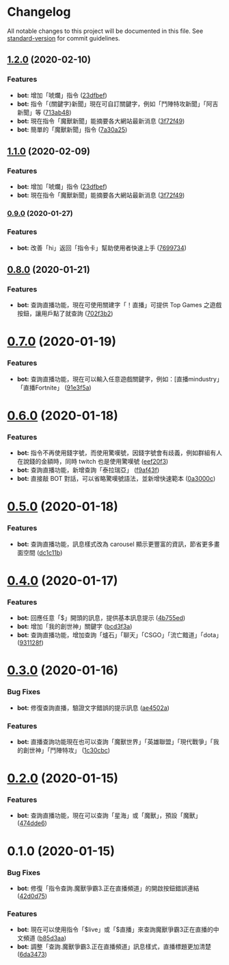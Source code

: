 # Changelog

All notable changes to this project will be documented in this file. See [standard-version](https://github.com/conventional-changelog/standard-version) for commit guidelines.

## [1.2.0](https://github.com/hilezi/life/compare/v0.9.0...v1.2.0) (2020-02-10)


### Features

* **bot:** 增加「唬爛」指令 ([23dfbef](https://github.com/hilezi/life/commit/23dfbef8edd1e6054bfb46644dcba66d86c1f105))
* **bot:** 指令「{關鍵字}新聞」現在可自訂關鍵字，例如「鬥陣特攻新聞」「阿吉新聞」等 ([713ab48](https://github.com/hilezi/life/commit/713ab48d5ff81b8676c4081dfb9058dceda396ea))
* **bot:** 現在指令「魔獸新聞」能摘要各大網站最新消息 ([3f72f49](https://github.com/hilezi/life/commit/3f72f4923da76466238f030dc8aca1aa3f3566cd))
* **bot:** 簡單的「魔獸新聞」指令 ([7a30a25](https://github.com/hilezi/life/commit/7a30a255b11c20c4910e633b79cddb3ce5d3f7cd))

## [1.1.0](https://github.com/hilezi/life/compare/v0.9.0...v1.1.0) (2020-02-09)


### Features

* **bot:** 增加「唬爛」指令 ([23dfbef](https://github.com/hilezi/life/commit/23dfbef8edd1e6054bfb46644dcba66d86c1f105))
* **bot:** 現在指令「魔獸新聞」能摘要各大網站最新消息 ([3f72f49](https://github.com/hilezi/life/commit/3f72f4923da76466238f030dc8aca1aa3f3566cd))

### [0.9.0](https://github.com/hilezi/life/compare/v0.8.0...v0.9.0) (2020-01-27)


### Features

* **bot:** 改善「hi」返回「指令卡」幫助使用者快速上手 ([7699734](https://github.com/hilezi/life/commit/769973461ddd152598b6df32dabe65c7546b1414))

## [0.8.0](https://github.com/hilezi/life/compare/v0.7.0...v0.8.0) (2020-01-21)


### Features

* **bot:** 查詢直播功能，現在可使用關建字「！直播」可提供 Top Games 之遊戲按鈕，讓用戶點了就查詢 ([702f3b2](https://github.com/hilezi/life/commit/702f3b23ccce67c47ab226e8c6e5344b53dfe727))

# [0.7.0](https://github.com/hilezi/life/compare/v0.6.0...v0.7.0) (2020-01-19)


### Features

* **bot:** 查詢直播功能，現在可以輸入任意遊戲關鍵字，例如：[直播mindustry」「直播Fortnite」 ([91e3f5a](https://github.com/hilezi/life/commit/91e3f5a244bd953dee371d7a4908f8230a0c8508))



# [0.6.0](https://github.com/hilezi/life/compare/v0.5.0...v0.6.0) (2020-01-18)


### Features

* **bot:** 指令不再使用錢字號，而使用驚嘆號，因錢字號會有歧義，例如群組有人在說錢的金額時，同時 twitch 也是使用驚嘆號 ([eef20f3](https://github.com/hilezi/life/commit/eef20f3d00a80a20fb72e3503c229f55ea0edebe))
* **bot:** 查詢直播功能，新增查詢「泰拉瑞亞」 ([f9af43f](https://github.com/hilezi/life/commit/f9af43fab5065ba3e6167b204f64edc1af9268a4))
* **bot:** 直接敲 BOT 對話，可以省略驚嘆號語法，並新增快速範本 ([0a3000c](https://github.com/hilezi/life/commit/0a3000c7c852bf3ecc2f70cc4f8bb28da258282e))



# [0.5.0](https://github.com/hilezi/life/compare/v0.4.0...v0.5.0) (2020-01-18)


### Features

* **bot:** 查詢直播功能，訊息樣式改為 carousel 顯示更豐富的資訊，節省更多畫面空間 ([dc1c11b](https://github.com/hilezi/life/commit/dc1c11bb1f2e400e19549ff8a7d41175411eec2e))



# [0.4.0](https://github.com/hilezi/life/compare/v0.3.0...v0.4.0) (2020-01-17)


### Features

* **bot:** 回應任意「\$」開頭的訊息，提供基本訊息提示 ([4b755ed](https://github.com/hilezi/life/commit/4b755ed04bcb50d538964f50fb63226a1986e0eb))
* **bot:** 增加「我的創世神」關鍵字 ([bcd3f3a](https://github.com/hilezi/life/commit/bcd3f3ab0be256895bfbcd675ffea336c36094eb))
* **bot:** 查詢直播功能，增加查詢「爐石」「聊天」「CSGO」「流亡黯道」「dota」 ([931128f](https://github.com/hilezi/life/commit/931128f11e19293124bbde8c16e09769000830cb))



# [0.3.0](https://github.com/hilezi/life/compare/v0.2.0...v0.3.0) (2020-01-16)


### Bug Fixes

* **bot:** 修復查詢直播，驗證文字錯誤的提示訊息 ([ae4502a](https://github.com/hilezi/life/commit/ae4502a33dd493d0bd1ca3b6f412dafabd7d5028))


### Features

* **bot:** 直播查詢功能現在也可以查詢「魔獸世界」「英雄聯盟」「現代戰爭」「我的創世神」「鬥陣特攻」 ([1c30cbc](https://github.com/hilezi/life/commit/1c30cbc84876d33658943350dc07d06c82d597b4))



# [0.2.0](https://github.com/hilezi/life/compare/v0.1.0...v0.2.0) (2020-01-15)


### Features

* **bot:** 查詢直播功能，現在可以查詢「星海」或「魔獸」，預設「魔獸」 ([474dde6](https://github.com/hilezi/life/commit/474dde6ec35cc08d57e3ac58d254d47f37b0f98c))



# 0.1.0 (2020-01-15)


### Bug Fixes

* **bot:** 修復「指令查詢.魔獸爭霸3.正在直播頻道」的開啟按鈕錯誤連結 ([42d0d75](https://github.com/hilezi/life/commit/42d0d75))


### Features

* **bot:** 現在可以使用指令「\$live」或「\$直播」來查詢魔獸爭霸3正在直播的中文頻道 ([b85d3aa](https://github.com/hilezi/life/commit/b85d3aa))
* **bot:** 調整「查詢.魔獸爭霸3.正在直播頻道」訊息樣式，直播標題更加清楚 ([6da3473](https://github.com/hilezi/life/commit/6da3473))
